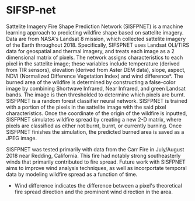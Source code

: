 # SIFSP-net
Sattelite Imagery Fire Shape Prediction Network (SISFPNET) is a machine learning approach to 
predicting wildfire shape based on sattelite imagery. Data are from NASA's Landsat 8 mission, 
which collected sattelite imagery of the Earth throughout 2018. Specifically, SIFSPNET uses
Landsat OLI/TIRS data for geospatial and thermal imagery, and treats each image as a 2 dimensional matrix of pixels. The network assigns characteristics
to each pixel in the sattelite image; these variables include temperature (derived from TIR sensors), 
elevation (derived from Aster DEM data), slope, aspect, NDVI (Normalized Difference Vegetation Index) and wind difference*. 
The burned area of the wildfire is determined by constructing a false-color image by combining Shortwave Infrared, Near Infrared,
and green Landsat bands. The image is then thresholded to determine which pixels are burnt. SISFPNET is a random forest classifier neural network. SISFPNET is trained with a portion of
the pixels in the sattelite image with the said pixel characteristics. Once the coordinate of the origin of the wildfire is inputted, 
SISFPNET simulates wildfire spread by creating a new 2-D matrix, where pixels are classified as either not burnt, burnt, or currently burning. Once SISFPNET
finishes the simulation, the predicted burned area is saved as a JPEG image. 

SISFPNET was tested primarily with data from the Carr Fire in July/August 2018 near Redding, California. This fire had notably strong southeasterly 
winds that primarily contributed to fire spread. Future work with SISFPNET aims to improve wind analysis techniques, as well as incorportate temporal data by
modeling wildfire spread as a function of time.


* Wind difference indicates the difference between a pixel's theoretical fire spread direction and the prominent wind direction in the area. 


